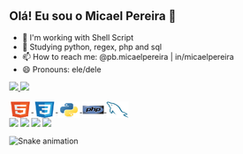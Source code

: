 ## Olá! Eu sou o Micael Pereira 👋
- 🔭 I'm working with Shell Script
- 🌱 Studying python, regex, php and sql 
- 📫 How to reach me: @pb.micaelpereira | in/micaelpereira
- 😄 Pronouns: ele/dele

<div align="center d-fluid">
  <a href="https://github.com/MicaelRPereiraGTI">
  <img height="180em" src="https://github-readme-stats.vercel.app/api?username=MicaelRPereiraGTI&show_icons=true&theme=radical&include_all_commits=true&count_private=true"/>
  <img height="180em" src="https://github-readme-stats.vercel.app/api/top-langs/?username=MicaelRPereiraGTI&layout=compact&langs_count=7&theme=radical"/>
</div>
  
  <div style="display: inline_block"><br>
  <img align="center" alt="Mica-HTML" height="30" width="40" src="https://raw.githubusercontent.com/devicons/devicon/master/icons/html5/html5-original.svg">
  <img align="center" alt="Mica-CSS" height="30" width="40" src="https://raw.githubusercontent.com/devicons/devicon/master/icons/css3/css3-original.svg">
  <img align="center" alt="Mica-Python" height="30" width="40" src="https://raw.githubusercontent.com/devicons/devicon/master/icons/python/python-original.svg">
  <img align="center" alt="Mica-Csharp" height="30" width="40" src="https://raw.githubusercontent.com/devicons/devicon/master/icons/php/php-original.svg">
  <img align="center" alt="Mica-Csharp" height="30" width="40" src="https://raw.githubusercontent.com/devicons/devicon/master/icons/mysql/mysql-original.svg">
    
  </div>
  
<div aling="center d-fluid">
    <a href="https://instagram.com/pb.micaelpereira" target="_blank"><img src="https://img.shields.io/badge/-Instagram-%23E4405F?style=for-the-badge&logo=instagram&logoColor=white" target="_blank"></a>
     <a href="https://twitter.com/MicaeLord94" target="_blank"><img src="https://img.shields.io/badge/Twitter-1DA1F2?style=for-the-badge&logo=twitter&logoColor=white" target="_blank"></a>  
    <a href="https://www.linkedin.com/in/micaelrpereira" target="_blank"><img src="https://img.shields.io/badge/-LinkedIn-%230077B5?style=for-the-badge&logo=linkedin&logoColor=white" target="_blank"></a>
    <a href = "mailto:proprio.jc@gmail.com"><img src="https://img.shields.io/badge/Gmail-D14836?style=for-the-badge&logo=gmail&logoColor=white" target="_blank"></a>
  
   ![Snake animation](https://github.com/MicaelRPereiraGTI/MicaelRPereiraGTI/blob/output/github-contribution-grid-snake.svg) 
 
</div>
